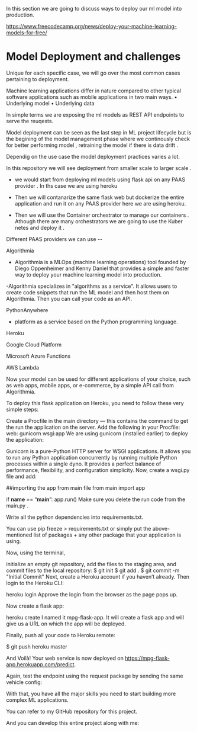 In this section we are going to discuss ways to deploy our ml model into production.

https://www.freecodecamp.org/news/deploy-your-machine-learning-models-for-free/

# Model Deployment and challenges

Unique for each specific case, we will go over the most common cases pertaining to deployment.

Machine learning applications differ in nature compared to other typical
software applications such as mobile applications in two main ways.
• Underlying model
• Underlying data

In simple terms we are exposing the ml models as REST API endpoints to serve the reuqests.

Model deployment can be seen as the last step in ML project lifecycle but is the begining of the model management phase where we continously check for better performing model , retraining the model if there is data drift .

Dependig on the use case the model deployment practices varies a lot.

In this repository we will see deployment from smaller scale to larger scale .

- we would start from deploying ml models using flask api on any PAAS provider . In ths case we are using heroku

- Then we will contanarize the same flask web but dockerize the entire application and run it on any PAAS provider here we are using heroku.

- Then we will use the Container orchestrator to manage our containers . Athough there are many orchestrators we are going to use the Kuber netes and deploy it .

Different PAAS providers we can use --

Algorithmia

- Algorithmia is a MLOps (machine learning operations) tool founded by Diego Oppenheimer and Kenny Daniel that provides a simple and faster way to deploy your machine learning model into production.

-Algorithmia specializes in "algorithms as a service". It allows users to create code snippets that run the ML model and then host them on Algorithmia. Then you can call your code as an API.

PythonAnywhere

- platform as a service based on the Python programming language.

Heroku

Google Cloud Platform

Microsoft Azure Functions

AWS Lambda

Now your model can be used for different applications of your choice, such as web apps, mobile apps, or e-commerce, by a simple API call from Algorithmia.

To deploy this flask application on Heroku, you need to follow these very simple steps:

Create a Procfile in the main directory — this contains the command to get the run the application on the server.
Add the following in your Procfile:
web: gunicorn wsgi:app
We are using gunicorn (installed earlier) to deploy the application:

Gunicorn is a pure-Python HTTP server for WSGI applications. It allows you to run any Python application concurrently by running multiple Python processes within a single dyno. It provides a perfect balance of performance, flexibility, and configuration simplicity.
Now, create a wsgi.py file and add:

##importing the app from main file
from main import app

if **name** == “**main**”:
app.run()
Make sure you delete the run code from the main.py .

Write all the python dependencies into requirements.txt.

You can use pip freeze > requirements.txt or simply put the above-mentioned list of packages + any other package that your application is using.

Now, using the terminal,

initialize an empty git repository,
add the files to the staging area,
and commit files to the local repository:
$ git init
$ git add .
$ git commit -m "Initial Commit"
Next, create a Heroku account if you haven’t already. Then login to the Heroku CLI:

heroku login
Approve the login from the browser as the page pops up.

Now create a flask app:

heroku create <name of your app>
I named it mpg-flask-app. It will create a flask app and will give us a URL on which the app will be deployed.

Finally, push all your code to Heroku remote:

$ git push heroku master

And Voilà! Your web service is now deployed on https://mpg-flask-app.herokuapp.com/predict.

Again, test the endpoint using the request package by sending the same vehicle config:

With that, you have all the major skills you need to start building more complex ML applications.

You can refer to my GitHub repository for this project.

And you can develop this entire project along with me:
